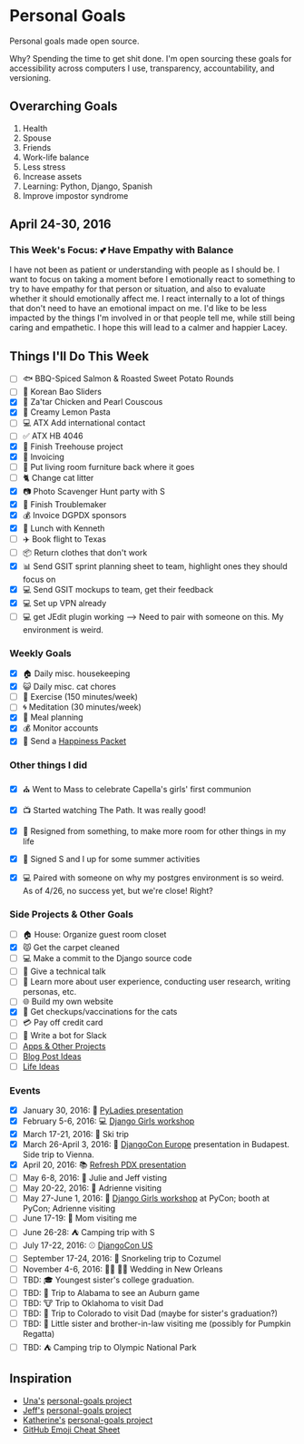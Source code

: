 
# Personal Goals

Personal goals made open source.

Why? Spending the time to get shit done. I'm open sourcing these goals for accessibility across computers I use, transparency, accountability, and versioning.

## Overarching Goals

1. Health
2. Spouse
2. Friends 
1. Work-life balance 
1. Less stress
1. Increase assets 
1. Learning: Python, Django, Spanish
3. Improve impostor syndrome

## April 24-30, 2016

### This Week's Focus: :two_hearts: Have Empathy with Balance 

I have not been as patient or understanding with people as I should be. I want to focus on taking a moment before I emotionally react to something to try to have empathy for that person or situation, and also to evaluate whether it should emotionally affect me. I react internally to a lot of things that don't need to have an emotional impact on me. I'd like to be less impacted by the things I'm involved in or that people tell me, while still being caring and empathetic. I hope this will lead to a calmer and happier Lacey. 

## Things I'll Do This Week

- [ ] :fish: BBQ-Spiced Salmon & Roasted Sweet Potato Rounds
- [ ] :rice: Korean Bao Sliders 
- [x] :chicken: Za'tar Chicken and Pearl Couscous 
- [x] :lemon: Creamy Lemon Pasta 
- [ ] :computer: ATX Add international contact 
- [ ] :white_check_mark: ATX HB 4046 
- [x] :deciduous_tree: Finish Treehouse project
- [x] :email: Invoicing 
- [ ] :house_with_garden: Put living room furniture back where it goes 
- [ ] :cat2: Change cat litter 
- [x] :camera: Photo Scavenger Hunt party with S 
- [x] :book: Finish Troublemaker 
- [x] :moneybag: Invoice DGPDX sponsors 
- [x] :pizza: Lunch with Kenneth 
- [ ] :airplane: Book flight to Texas 
- [ ] :package: Return clothes that don't work 
- [x] :bar_chart: Send GSIT sprint planning sheet to team, highlight ones they should focus on 
- [x] :computer: Send GSIT mockups to team, get their feedback 
- [x] :computer: Set up VPN already
- [ ] :computer: get JEdit plugin working --> Need to pair with someone on this. My environment is weird. 
 
### Weekly Goals 

- [x] :house: Daily misc. housekeeping
- [x] :smiley_cat: Daily misc. cat chores
- [ ] :shoe: Exercise (150 minutes/week) 
- [ ] :cyclone: Meditation (30 minutes/week) 
- [x] :fork_and_knife: Meal planning
- [x] :moneybag: Monitor accounts 
- [x] :love_letter: Send a [Happiness Packet](https://www.happinesspackets.io)

### Other things I did 

- [x] :church: Went to Mass to celebrate Capella's girls' first communion 
- [x] :tv: Started watching The Path. It was really good! 
- [x] :sparkling_heart: Resigned from something, to make more room for other things in my life 
- [x] :fishing_pole_and_fish: Signed S and I up for some summer activities 
- [x] :computer: Paired with someone on why my postgres environment is so weird. As of 4/26, no success yet, but we're close! Right? 


### Side Projects & Other Goals

- [ ] :house: House: Organize guest room closet
- [x] :pouting_cat: Get the carpet cleaned 
- [ ] :computer: Make a commit to the Django source code 
- [ ] :wrench: Give a technical talk 
- [ ] :dancers: Learn more about user experience, conducting user research, writing personas, etc. 
- [ ] :globe_with_meridians: Build my own website
- [x] :syringe: Get checkups/vaccinations for the cats 
- [ ] :credit_card: Pay off credit card 
- [ ] :older_woman: Write a bot for Slack 
- [ ] [Apps & Other Projects](ideas/app-ideas.md)
- [ ] [Blog Post Ideas](ideas/blog-ideas.md)
- [ ] [Life Ideas](ideas/life-ideas.md)

### Events 
- [x] January 30, 2016: :microphone: [PyLadies presentation](https://www.youtube.com/watch?v=OAQAXVU1jIo)
- [x] February 5-6, 2016: :computer: [Django Girls workshop](https://djangogirls.org/portland/)
- [x] March 17-21, 2016: :ski: Ski trip 
- [x] March 26-April 3, 2016: :european_castle: [DjangoCon Europe](https://djangocon.eu/) presentation in Budapest. Side trip to Vienna.
- [x] April 20, 2016: :books: [Refresh PDX presentation](http://rfrshpdx.org/jane-austen-on-python-tips-from-an-english-major-on-writing-better-code/)
- [ ] May 6-8, 2016: :couple: Julie and Jeff visting
- [ ] May 20-22, 2016: :star2: Adrienne visiting 
- [ ] May 27-June 1, 2016: :love_letter: [Django Girls workshop](https://djangogirls.org/pycon/) at PyCon; booth at PyCon; Adrienne visiting 
- [ ] June 17-19: :woman: Mom visiting me 
- [ ] June 26-28: :tent: Camping trip with S 
- [ ] July 17-22, 2016: :baseball: [DjangoCon US](https://2016.djangocon.us/) 
- [ ] September 17-24, 2016: :tropical_fish: Snorkeling trip to Cozumel 
- [ ] November 4-6, 2016: :bride_with_veil: :bride_with_veil: Wedding in New Orleans
- [ ] TBD: :mortar_board: Youngest sister's college graduation. 
- [ ] TBD: :football: Trip to Alabama to see an Auburn game 
- [ ] TBD: :cow: Trip to Oklahoma to visit Dad 
- [ ] TBD: :sunrise_over_mountains: Trip to Colorado to visit Dad (maybe for sister's graduation?) 
- [ ] TBD: :jack_o_lantern: Little sister and brother-in-law visiting me (possibly for Pumpkin Regatta)
- [ ] TBD: :tent: Camping trip to Olympic National Park 

## Inspiration

- [Una's](https://github.com/una) [personal-goals project](https://github.com/una/personal-goals)
- [Jeff's](https://github.com/jefftriplett) [personal-goals project](https://github.com/jefftriplett/personal-goals) 
- [Katherine's](https://github.com/KatherineMichel) [personal-goals project](https://github.com/KatherineMichel/personal-goals)
- [GitHub Emoji Cheat Sheet](http://www.emoji-cheat-sheet.com/) 
